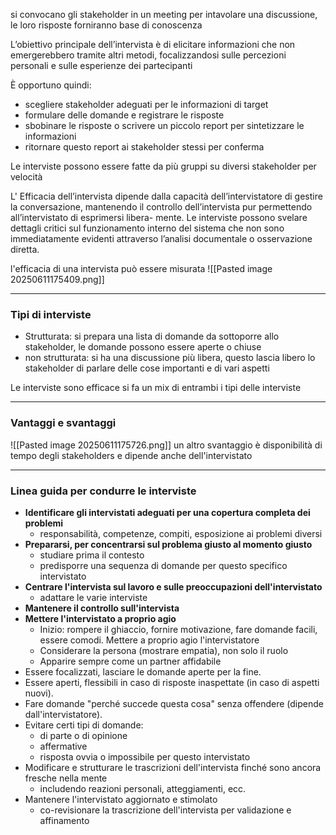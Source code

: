 si convocano gli stakeholder in un meeting per intavolare una discussione, le loro risposte forniranno base di conoscenza

 L’obiettivo principale dell’intervista è di elicitare informazioni che non emergerebbero tramite altri metodi, focalizzandosi sulle percezioni personali e sulle esperienze dei partecipanti

È opportuno quindi:
- scegliere stakeholder adeguati per le informazioni di target
- formulare delle domande e registrare le risposte
- sbobinare le risposte o scrivere un piccolo report per sintetizzare le informazioni
- ritornare questo report ai stakeholder stessi per conferma

Le interviste possono essere fatte da più gruppi su diversi stakeholder per velocità

L' Efficacia dell’intervista dipende dalla capacità dell’intervistatore di gestire la conversazione, mantenendo il controllo dell’intervista pur permettendo all’intervistato di esprimersi libera- mente. Le interviste possono svelare dettagli critici sul funzionamento interno del sistema che non sono immediatamente evidenti attraverso l’analisi documentale o osservazione diretta.

l'efficacia di una intervista può essere misurata
![[Pasted image 20250611175409.png]]


---
### Tipi di interviste

- Strutturata: si prepara una lista di domande da sottoporre allo stakeholder, le domande possono essere aperte o chiuse
- non strutturata: si ha una discussione più libera, questo lascia libero lo stakeholder di parlare delle cose importanti e di vari aspetti

Le interviste sono efficace si fa un mix di entrambi i tipi delle interviste


---
### Vantaggi e svantaggi

![[Pasted image 20250611175726.png]]
un altro svantaggio è disponibilità di tempo degli stakeholders e dipende anche dell'intervistato


---
### Linea guida per condurre le interviste

- **Identificare gli intervistati adeguati per una copertura completa dei problemi**
    - responsabilità, competenze, compiti, esposizione ai problemi diversi
- **Prepararsi, per concentrarsi sul problema giusto al momento giusto**
    - studiare prima il contesto
    - predisporre una sequenza di domande per questo specifico intervistato
- **Centrare l'intervista sul lavoro e sulle preoccupazioni dell'intervistato**
	- adattare le varie interviste
- **Mantenere il controllo sull'intervista**
- **Mettere l'intervistato a proprio agio**
    - Inizio: rompere il ghiaccio, fornire motivazione, fare domande facili, essere comodi. Mettere a proprio agio l'intervistatore
    - Considerare la persona (mostrare empatia), non solo il ruolo
    - Apparire sempre come un partner affidabile
- Essere focalizzati, lasciare le domande aperte per la fine.
- Essere aperti, flessibili in caso di risposte inaspettate (in caso di aspetti nuovi).
- Fare domande "perché succede questa cosa" senza offendere (dipende dall'intervistatore).
- Evitare certi tipi di domande:
    - di parte o di opinione
    - affermative
    - risposta ovvia o impossibile per questo intervistato
- Modificare e strutturare le trascrizioni dell'intervista finché sono ancora fresche nella mente
    - includendo reazioni personali, atteggiamenti, ecc.
- Mantenere l'intervistato aggiornato e stimolato
    - co-revisionare la trascrizione dell'intervista per validazione e affinamento